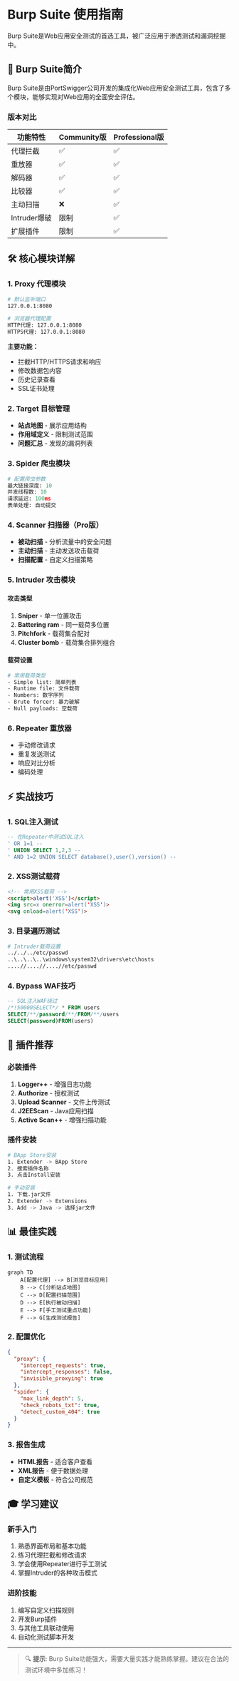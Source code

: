 # Burp Suite 使用指南

Burp Suite是Web应用安全测试的首选工具，被广泛应用于渗透测试和漏洞挖掘中。

## 🎯 Burp Suite简介

Burp Suite是由PortSwigger公司开发的集成化Web应用安全测试工具，包含了多个模块，能够实现对Web应用的全面安全评估。

### 版本对比

| 功能特性 | Community版 | Professional版 |
|----------|-------------|----------------|
| 代理拦截 | ✅ | ✅ |
| 重放器 | ✅ | ✅ |
| 解码器 | ✅ | ✅ |
| 比较器 | ✅ | ✅ |
| 主动扫描 | ❌ | ✅ |
| Intruder爆破 | 限制 | ✅ |
| 扩展插件 | 限制 | ✅ |

## 🛠️ 核心模块详解

### 1. Proxy 代理模块
```bash
# 默认监听端口
127.0.0.1:8080

# 浏览器代理配置
HTTP代理: 127.0.0.1:8080
HTTPS代理: 127.0.0.1:8080
```

**主要功能：**
- 拦截HTTP/HTTPS请求和响应
- 修改数据包内容
- 历史记录查看
- SSL证书处理

### 2. Target 目标管理
- **站点地图** - 展示应用结构
- **作用域定义** - 限制测试范围  
- **问题汇总** - 发现的漏洞列表

### 3. Spider 爬虫模块
```python
# 配置爬虫参数
最大链接深度: 10
并发线程数: 10
请求延迟: 100ms
表单处理: 自动提交
```

### 4. Scanner 扫描器（Pro版）
- **被动扫描** - 分析流量中的安全问题
- **主动扫描** - 主动发送攻击载荷
- **扫描配置** - 自定义扫描策略

### 5. Intruder 攻击模块
#### 攻击类型
1. **Sniper** - 单一位置攻击
2. **Battering ram** - 同一载荷多位置
3. **Pitchfork** - 载荷集合配对
4. **Cluster bomb** - 载荷集合排列组合

#### 载荷设置
```bash
# 常用载荷类型
- Simple list: 简单列表
- Runtime file: 文件载荷
- Numbers: 数字序列
- Brute forcer: 暴力破解
- Null payloads: 空载荷
```

### 6. Repeater 重放器
- 手动修改请求
- 重复发送测试
- 响应对比分析
- 编码处理

## ⚡ 实战技巧

### 1. SQL注入测试
```sql
-- 在Repeater中测试SQL注入
' OR 1=1 --
' UNION SELECT 1,2,3 --
' AND 1=2 UNION SELECT database(),user(),version() --
```

### 2. XSS测试载荷
```html
<!-- 常用XSS载荷 -->
<script>alert('XSS')</script>
<img src=x onerror=alert('XSS')>
<svg onload=alert('XSS')>
```

### 3. 目录遍历测试
```bash
# Intruder载荷设置
../../../etc/passwd
..\..\..\..\windows\system32\drivers\etc\hosts
....//....//....//etc/passwd
```

### 4. Bypass WAF技巧
```sql
-- SQL注入WAF绕过
/*!50000SELECT*/ * FROM users
SELECT/**/password/**/FROM/**/users
SELECT(password)FROM(users)
```

## 🔧 插件推荐

### 必装插件
1. **Logger++** - 增强日志功能
2. **Authorize** - 授权测试
3. **Upload Scanner** - 文件上传测试
4. **J2EEScan** - Java应用扫描
5. **Active Scan++** - 增强扫描功能

### 插件安装
```bash
# BApp Store安装
1. Extender -> BApp Store
2. 搜索插件名称
3. 点击Install安装

# 手动安装
1. 下载.jar文件
2. Extender -> Extensions
3. Add -> Java -> 选择jar文件
```

## 📊 最佳实践

### 1. 测试流程
```mermaid
graph TD
    A[配置代理] --> B[浏览目标应用]
    B --> C[分析站点地图]
    C --> D[配置扫描范围]
    D --> E[执行被动扫描]
    E --> F[手工测试重点功能]
    F --> G[生成测试报告]
```

### 2. 配置优化
```json
{
  "proxy": {
    "intercept_requests": true,
    "intercept_responses": false,
    "invisible_proxying": true
  },
  "spider": {
    "max_link_depth": 5,
    "check_robots_txt": true,
    "detect_custom_404": true
  }
}
```

### 3. 报告生成
- **HTML报告** - 适合客户查看
- **XML报告** - 便于数据处理
- **自定义模板** - 符合公司规范

## 🎓 学习建议

### 新手入门
1. 熟悉界面布局和基本功能
2. 练习代理拦截和修改请求
3. 学会使用Repeater进行手工测试
4. 掌握Intruder的各种攻击模式

### 进阶技能
1. 编写自定义扫描规则
2. 开发Burp插件
3. 与其他工具联动使用
4. 自动化测试脚本开发

---

> 🔍 **提示**: Burp Suite功能强大，需要大量实践才能熟练掌握。建议在合法的测试环境中多加练习！

